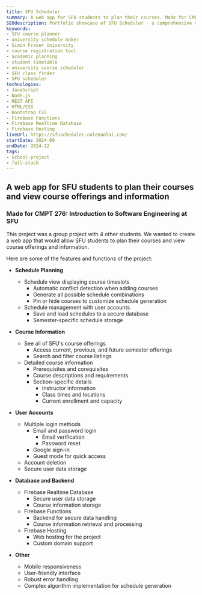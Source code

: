 ```yaml
---
title: SFU Scheduler
summary: A web app for SFU students to plan their courses. Made for CMPT 276 at SFU.
SEOdescription: Portfolio showcase of SFU Scheduler - a comprehensive course planning tool created for Simon Fraser University students. View project details, features, and implementation of this academic scheduling application.
keywords:
- SFU course planner
- university schedule maker
- Simon Fraser University
- course registration tool
- academic planning
- student timetable
- university course scheduler
- SFU class finder
- SFU scheduler
technologies:
- JavaScript
- Node.js
- REST API
- HTML/CSS
- Bootstrap CSS
- Firebase Functions
- Firebase Realtime Database
- Firebase Hosting
liveUrl: https://sfuscheduler.colemanlai.com/
startDate: 2024-09
endDate: 2024-12
tags:
- school-project
- full-stack
---
```


## A web app for SFU students to plan their courses and view course offerings and information

### Made for CMPT 276: Introduction to Software Engineering at SFU

This project was a group project with 4 other students. We wanted to create a web app that would allow SFU students to plan their courses and view course offerings and information.

Here are some of the features and functions of the project:

- **Schedule Planning**
  - Schedule view displaying course timeslots
    - Automatic conflict detection when adding courses
    - Generate all possible schedule combinations
    - Pin or hide courses to customize schedule generation
  - Schedule management with user accounts
    - Save and load schedules to a secure database
    - Semester-specific schedule storage

- **Course Information**
  - See all of SFU's course offerings
    - Access current, previous, and future semester offerings
    - Search and filter course listings
  - Detailed course information
    - Prerequisites and corequisites
    - Course descriptions and requirements
    - Section-specific details
      - Instructor information
      - Class times and locations
      - Current enrollment and capacity
- **User Accounts**
  - Multiple login methods
    - Email and password login
      - Email verification
      - Password reset
    - Google sign-in
    - Guest mode for quick access
  - Account deletion
  - Secure user data storage
- **Database and Backend**
  - Firebase Realtime Database
    - Secure user data storage
    - Course information storage
  - Firebase Functions
    - Backend for secure data handling
    - Course information retrieval and processing
  - Firebase Hosting
    - Web hosting for the project
    - Custom domain support
- **Other**
  - Mobile responsiveness
  - User-friendly interface
  - Robust error handling
  - Complex algorithm implementation for schedule generation
